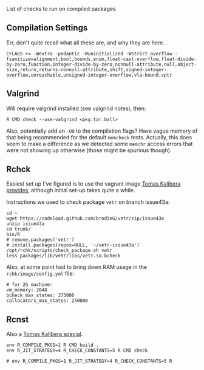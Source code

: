 List of checks to run on compiled packages

## Compilation Settings

Err, don't quite recall what all these are, and why they are here.

```
CFLAGS += -Wextra -pedantic -Wuninitialized -Wstrict-overflow -fsanitize=alignment,bool,bounds,enum,float-cast-overflow,float-divide-by-zero,function,integer-divide-by-zero,nonnull-attribute,null,object-size,return,returns-nonnull-attribute,shift,signed-integer-overflow,unreachable,unsigned-integer-overflow,vla-bound,vptr
```

## Valgrind

Will require valgrind installed (see valgrind notes), then:

```
R CMD check --use-valgrind <pkg.tar.ball>
```

Also, potentially add an `-O0` to the compilation flags?  Have vague memory of
that being recommended for the default `memcheck` tests.  Actually, this does
seem to make a difference as we detected some `memchr` access errors that were
not showing up otherwise (those might be spurious though).

## Rchck

Easiest set up I've figured is to use the vagrant image [Tomas Kalibera
provides](https://github.com/kalibera/rchk), although initial set-up takes quite
a while.

Instructions we used to check package `vetr` on branch issue43a:

```
cd ~
wget https://codeload.github.com/brodieG/vetr/zip/issue43a
unzip issue43a
cd trunk/
bin/R
# remove.packages('vetr')
# install.packages(repos=NULL, '~/vetr-issue43a')
/opt/rchk/scripts/check_package.sh vetr
less packages/lib/vetr/libs/vetr.so.bcheck
```

Also, at some point had to bring down RAM usage in the `rchk/image/config.yml`
file:

```
# for 2G machine:
vm_memory: 2048
bcheck_max_states: 375000
callocators_max_states: 250000
```

## Rcnst

Also a [Tomas Kalibera special](https://github.com/kalibera/cran-checks/blob/master/rcnst/README.txt).

```
env R_COMPILE_PKGS=1 R CMD build .
env R_JIT_STRATEGY=4 R_CHECK_CONSTANTS=5 R CMD check 

# env R_COMPILE_PKGS=1 R_JIT_STRATEGY=4 R_CHECK_CONSTANTS=5 R
```

